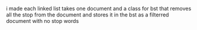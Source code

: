 i made each linked list takes one document and a class for bst that removes all the stop from the document and stores it in the bst as a filterred document with no stop words 
